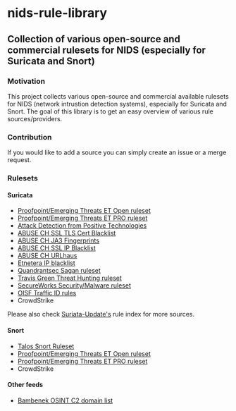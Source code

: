 # nids-rule-library

## Collection of various open-source and commercial rulesets for NIDS (especially for Suricata and Snort)

### Motivation

This project collects various open-source and commercial available rulesets for NIDS (network intrustion detection systems), especially for Suricata and Snort. The goal of this library is to get an easy overview of various rule sources/providers. 

### Contribution

If you would like to add a source you can simply create an issue or a merge request.

### Rulesets

#### Suricata

* [Proofpoint/Emerging Threats ET Open ruleset](https://rules.emergingthreats.net/open/suricata/rules/)
* [Proofpoint/Emerging Threats ET PRO ruleset](https://www.proofpoint.com/au/products/et-pro-ruleset)
* [Attack Detection from Positive Technologies](https://github.com/ptresearch/AttackDetection)
* [ABUSE CH SSL TLS Cert Blacklist](https://sslbl.abuse.ch/blacklist/sslblacklist_tls_cert.rules)
* [ABUSE CH JA3 Fingerprints](https://sslbl.abuse.ch/blacklist/ja3_fingerprints.rules)
* [ABUSE CH SSL IP Blacklist](https://sslbl.abuse.ch/blacklist/sslipblacklist.rules)
* [ABUSE CH URLhaus](https://urlhaus.abuse.ch/downloads/ids)
* [Etnetera IP blacklist](https://security.etnetera.cz/feeds/etn_aggressive.rules)
* [Quandrantsec Sagan ruleset](https://github.com/beave/sagan-rules/)
* [Travis Green Threat Hunting ruleset](https://raw.githubusercontent.com/travisbgreen/hunting-rules/master/hunting.rules)
* [SecureWorks Security/Malware ruleset](https://www.secureworks.com/contact/)
* [OISF Traffic ID rules](https://openinfosecfoundation.org/rules/trafficid/trafficid.rules)
* CrowdStrike

Please also check [Suriata-Update's](https://github.com/OISF/suricata-update/) rule index for more sources.

#### Snort 

* [Talos Snort Ruleset](https://www.snort.org/talos)
* [Proofpoint/Emerging Threats ET Open ruleset](https://rules.emergingthreats.net/open/snort-2.9.0/rules/)
* [Proofpoint/Emerging Threats ET PRO ruleset](https://www.proofpoint.com/au/products/et-pro-ruleset)
* CrowdStrike

#### Other feeds

* [Bambenek OSINT C2 domain list](https://osint.bambenekconsulting.com/feeds/c2-dommasterlist.txt)
